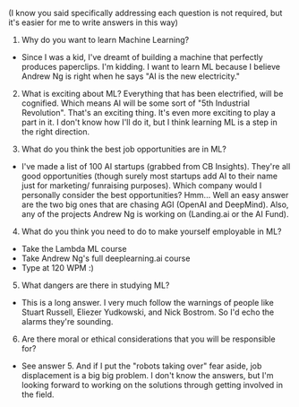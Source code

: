 (I know you said specifically addressing each question is not required, but it's easier for me to write answers in this way)

1. Why do you want to learn Machine Learning?
- Since I was a kid, I've dreamt of building a machine that perfectly produces paperclips.
I'm kidding. I want to learn ML because I believe Andrew Ng is right when he says "AI is the new electricity."

2. What is exciting about ML?
Everything that has been electrified, will be cognified. Which means AI will be some sort of "5th Industrial Revolution".
That's an exciting thing. It's even more exciting to play a part in it. 
I don't know how I'll do it, but I think learning ML is a step in the right direction.

3. What do you think the best job opportunities are in ML?
- I've made a list of 100 AI startups (grabbed from CB Insights). They're all good opportunities (though surely most startups add AI to their name just for marketing/ funraising purposes).
Which company would I personally consider the best opportunities? Hmm... Well an easy answer are the two big ones that are chasing AGI (OpenAI and DeepMind). Also, any of the projects Andrew Ng is working on (Landing.ai or the AI Fund). 

4. What do you think you need to do to make yourself employable in ML?
- Take the Lambda ML course
- Take Andrew Ng's full deeplearning.ai course
- Type at 120 WPM :)

5. What dangers are there in studying ML?
- This is a long answer. I very much follow the warnings of people like Stuart Russell, Eliezer Yudkowski, and Nick Bostrom. So I'd echo the alarms they're sounding. 

6. Are there moral or ethical considerations that you will be responsible for?
- See answer 5. And if I put the "robots taking over" fear aside, job displacement is a big big problem. I don't know the answers, but I'm looking forward to working on the solutions through getting involved in the field.
